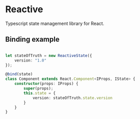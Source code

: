 # Reactive
Typescript state management library for React. 

## Binding example

```typescript

let stateOfTruth = new ReactiveState({
    version: "1.0"
});

@bind(state)
class Component extends React.Component<IProps, IState> {
    constructor(props: IProps) {
        super(props);
        this.state = {
            version: stateOfTruth.state.version
        }
    }
}

```
